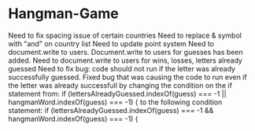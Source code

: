 # Hangman-Game
Need to fix spacing issue of certain countries
Need to replace & symbol with "and" on country list 
Need to update point system 
Need to document.write to users.
Document.write to users for guesses has been added.
Need to document.write to users for wins, losses, letters already guessed
Need to fix bug: code should not run if the letter was already successfully guessed.
Fixed bug that was causing the code to run even if the letter was already successfull by changing the condition on the if statement from:
if (lettersAlreadyGuessed.indexOf(guess) === -1 || hangmanWord.indexOf(guess) === -1) {
to the following condition statement:
if (lettersAlreadyGuessed.indexOf(guess) === -1 && hangmanWord.indexOf(guess) === -1) {